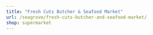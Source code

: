 ```yaml
---
title: "Fresh Cuts Butcher & Seafood Market"
url: /seagrove/fresh-cuts-butcher-and-seafood-market/
shop: supermarket
---
```

